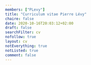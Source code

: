 ```yaml
---
members: ["PLevy"]
title: "Curriculum vitae Pierre Lévy"
chaire: false
date: 2020-10-16T20:03:12+02:00
draft: false
searchFilter: cv
nofollow: true
layout: cv
notEverything: true
notListed: true
comment: false
---
```

